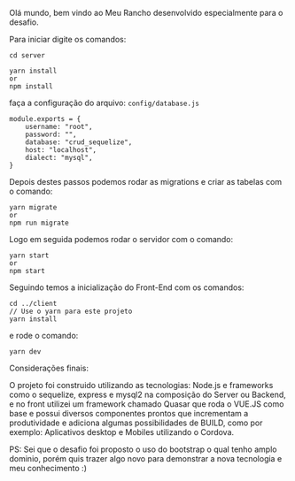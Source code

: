 Olá mundo, bem vindo ao Meu Rancho desenvolvido especialmente para o desafio.

Para iniciar digite os comandos:

    cd server
	
	yarn install 
	or 
	npm install

faça a configuração do arquivo: `config/database.js`


    module.exports = {
    	username: "root",
    	password: "",
    	database: "crud_sequelize",
    	host: "localhost",
    	dialect: "mysql",
    }

Depois destes passos podemos rodar as migrations e criar as tabelas com o comando:


    yarn migrate
	or
	npm run migrate

Logo em seguida podemos rodar o servidor com o comando: 


    yarn start
	or
	npm start

Seguindo temos a inicialização do Front-End com os comandos:


    cd ../client
	// Use o yarn para este projeto
	yarn install

e rode o comando:

    yarn dev


Considerações finais:

O projeto foi construido utilizando as tecnologias: Node.js e frameworks como o sequelize, express e mysql2 na composição do Server ou Backend, e no front utilizei um framework chamado Quasar que roda  o VUE.JS como base e possui diversos componentes prontos que incrementam a produtividade e adiciona algumas possibilidades de BUILD, como por exemplo: Aplicativos desktop e Mobiles utilizando o Cordova.

PS: Sei que o desafio foi proposto o uso do bootstrap o qual tenho amplo dominio, porém quis trazer algo novo para demonstrar a nova tecnologia e meu conhecimento :)